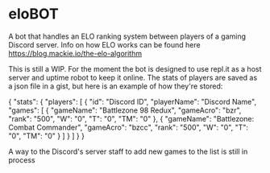 # eloBOT
A bot that handles an ELO ranking system between players of a gaming Discord server. Info on how ELO works can be found here https://blog.mackie.io/the-elo-algorithm

This is still a WIP. For the moment the bot is designed to use repl.it as a host server and uptime robot to keep it online. The stats of players are saved as a json file in a gist, but here is an example of how they're stored:

{
  "stats": {
    "players": [
      {
        "id": "Discord ID",
        "playerName": "Discord Name",
        "games": [
          {
            "gameName": "Battlezone 98 Redux",
            "gameAcro": "bzr",
            "rank": "500",
            "W": "0",
            "T": "0",
            "TM": "0"
          },
          {
            "gameName": "Battlezone: Combat Commander",
            "gameAcro": "bzcc",
            "rank": "500",
            "W": "0",
            "T": "0",
            "TM": "0"
          }
        ]
      }
    ]
  }
}

A way to the Discord's server staff to add new games to the list is still in process
